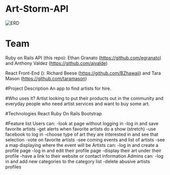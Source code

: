 # Art-Storm-API
![ERD](http://i.imgur.com/GCnTfzO.png)

# Team
Ruby on Rails API (this repo): Ethan Granato (https://github.com/egranato) and Anthony Valdez (https://github.com/ajvalde)

React Front-End (): Richard Beese (https://github.com/BZhawaii) and Tara Mason (https://github.com/taramason)

#Project Description
An app to find artists for hire.

#Who uses it?
Artist looking to put their products out in the community and everyday people who need artist services and want to buy some art.

#Technologies
React
Ruby On Rails
Bootstrap

#Feature list
Users can:
-look at page without logging in
-log in and save favorite artists
-get alerts when favorite artists do a show (stretch)
-use facebook to log in
-choose type of art they are interested in and see that selection
-vote on favorite artists
-see coming events and list of artists
-see a map displaying where the event will be
Artists can:
-log in and create a profile page
-log in and edit their profile page
-display their art under their profile
-have a link to their website or contact information
Admins can:
-log in and add new categories to the category list
-delete abusive artists profiles
